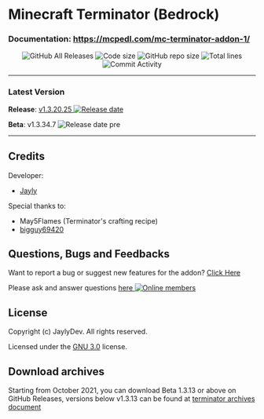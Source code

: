 # Minecraft Terminator (Bedrock)

### Documentation: https://mcpedl.com/mc-terminator-addon-1/

<p align="center">
  <img src="https://img.shields.io/github/downloads/jaylydev/terminator/total.svg" alt="GitHub All Releases"/>
  <img src="https://img.shields.io/github/languages/code-size/jaylydev/terminator.svg" alt="Code size"/>
  <img src="https://img.shields.io/github/repo-size/jaylydev/terminator.svg" alt="GitHub repo size"/>
  <img src="https://img.shields.io/tokei/lines/github/jaylydev/terminator" alt="Total lines"/>
  <img src="https://img.shields.io/github/commit-activity/m/jaylydev/terminator" alt="Commit Activity"/>
  <!--
  <img src="https://img.shields.io/github/downloads/jaylydev/terminator/monthly.svg" alt="Monthly downloads"/>
  <img src="https://travis-ci.org/jaylydev/terminator.svg?branch=main" alt="Build status"/>
  -->
</p>
  
-----

### Latest Version

**Release**: <a href="https://github.com/JaylyDev/terminator/releases/latest"/>v1.3.20.25 <img src="https://img.shields.io/github/release-date/jaylydev/terminator" alt="Release date"/></a>

**Beta**: v1.3.34.7 <img src="https://img.shields.io/github/release-date-pre/jaylydev/terminator" alt="Release date pre"/>

---

## Credits

Developer:

- [Jayly](https://mcpedl.com/user/itsdominicplays/)

Special thanks to:

- May5Flames (Terminator's crafting recipe)
- [bigguy69420](https://github.com/bigguy69420/terminator)

## Questions, Bugs and Feedbacks

Want to report a bug or suggest new features for the addon? [Click Here](https://github.com/JaylyDev/terminator/issues/new/choose)

Please ask and answer questions <a href="https://discord.gg/Xn8TCJWA"/>here <img src="https://img.shields.io/discord/570758760373420033" alt="Online members"></a>

## License

Copyright (c) JaylyDev. All rights reserved.

Licensed under the [GNU 3.0](https://github.com/JaylyDev/terminator/blob/main/LICENSE.md) license.

## Download archives

Starting from October 2021, you can download Beta 1.3.13 or above on GitHub Releases, versions below v1.3.13 can be found at [terminator archives document](https://github.com/JaylyDev/terminator/blob/main/.github/download-archives.md)
